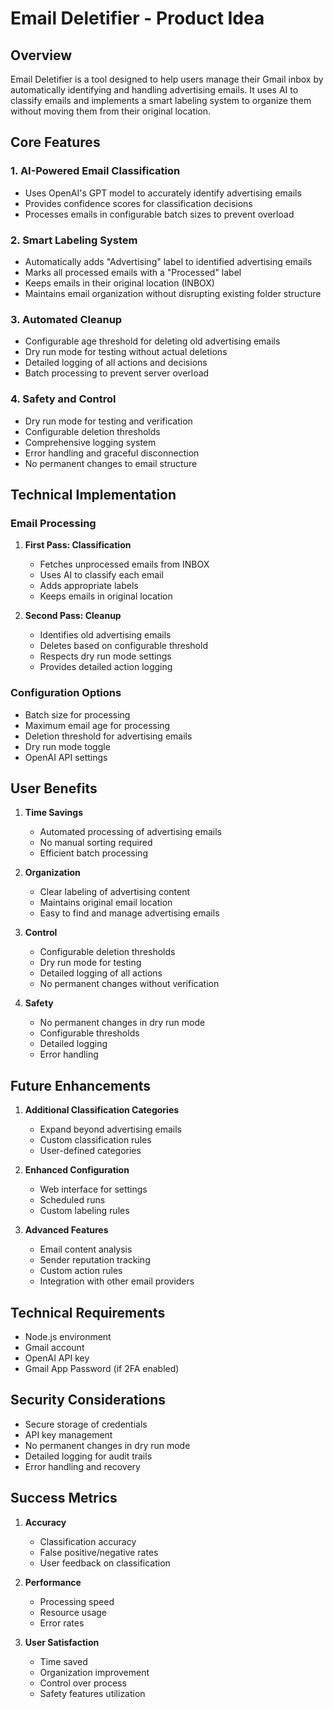# Email Deletifier - Product Idea

## Overview

Email Deletifier is a tool designed to help users manage their Gmail inbox by automatically identifying and handling advertising emails. It uses AI to classify emails and implements a smart labeling system to organize them without moving them from their original location.

## Core Features

### 1. AI-Powered Email Classification
- Uses OpenAI's GPT model to accurately identify advertising emails
- Provides confidence scores for classification decisions
- Processes emails in configurable batch sizes to prevent overload

### 2. Smart Labeling System
- Automatically adds "Advertising" label to identified advertising emails
- Marks all processed emails with a "Processed" label
- Keeps emails in their original location (INBOX)
- Maintains email organization without disrupting existing folder structure

### 3. Automated Cleanup
- Configurable age threshold for deleting old advertising emails
- Dry run mode for testing without actual deletions
- Detailed logging of all actions and decisions
- Batch processing to prevent server overload

### 4. Safety and Control
- Dry run mode for testing and verification
- Configurable deletion thresholds
- Comprehensive logging system
- Error handling and graceful disconnection
- No permanent changes to email structure

## Technical Implementation

### Email Processing
1. **First Pass: Classification**
   - Fetches unprocessed emails from INBOX
   - Uses AI to classify each email
   - Adds appropriate labels
   - Keeps emails in original location

2. **Second Pass: Cleanup**
   - Identifies old advertising emails
   - Deletes based on configurable threshold
   - Respects dry run mode settings
   - Provides detailed action logging

### Configuration Options
- Batch size for processing
- Maximum email age for processing
- Deletion threshold for advertising emails
- Dry run mode toggle
- OpenAI API settings

## User Benefits

1. **Time Savings**
   - Automated processing of advertising emails
   - No manual sorting required
   - Efficient batch processing

2. **Organization**
   - Clear labeling of advertising content
   - Maintains original email location
   - Easy to find and manage advertising emails

3. **Control**
   - Configurable deletion thresholds
   - Dry run mode for testing
   - Detailed logging of all actions
   - No permanent changes without verification

4. **Safety**
   - No permanent changes in dry run mode
   - Configurable thresholds
   - Detailed logging
   - Error handling

## Future Enhancements

1. **Additional Classification Categories**
   - Expand beyond advertising emails
   - Custom classification rules
   - User-defined categories

2. **Enhanced Configuration**
   - Web interface for settings
   - Scheduled runs
   - Custom labeling rules

3. **Advanced Features**
   - Email content analysis
   - Sender reputation tracking
   - Custom action rules
   - Integration with other email providers

## Technical Requirements

- Node.js environment
- Gmail account
- OpenAI API key
- Gmail App Password (if 2FA enabled)

## Security Considerations

- Secure storage of credentials
- API key management
- No permanent changes in dry run mode
- Detailed logging for audit trails
- Error handling and recovery

## Success Metrics

1. **Accuracy**
   - Classification accuracy
   - False positive/negative rates
   - User feedback on classification

2. **Performance**
   - Processing speed
   - Resource usage
   - Error rates

3. **User Satisfaction**
   - Time saved
   - Organization improvement
   - Control over process
   - Safety features utilization

